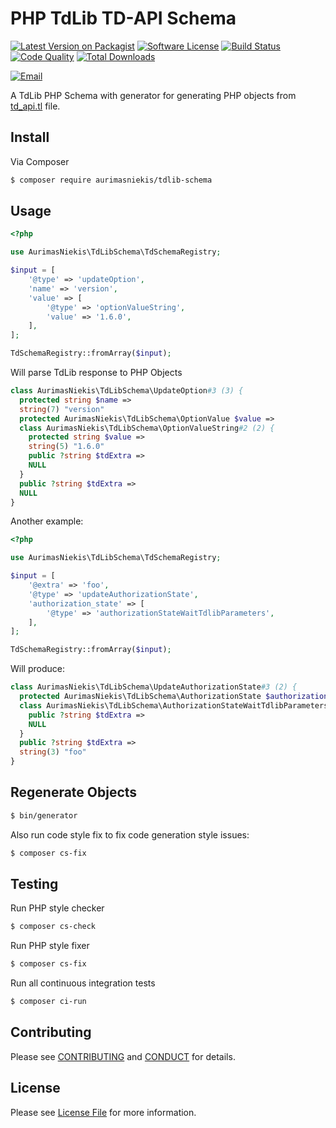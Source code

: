 # PHP TdLib TD-API Schema

[![Latest Version on Packagist][ico-version]][link-packagist]
[![Software License][ico-license]](LICENSE)
[![Build Status][ico-travis]][link-travis]
[![Code Quality][ico-quality]][link-scrutinizer]
[![Total Downloads][ico-downloads]][link-downloads]

[![Email][ico-email]][link-email]

A TdLib PHP Schema with generator for generating PHP objects from [td_api.tl][td-api] file.


## Install

Via Composer

```bash
$ composer require aurimasniekis/tdlib-schema
```

## Usage

```php
<?php

use AurimasNiekis\TdLibSchema\TdSchemaRegistry;

$input = [
    '@type' => 'updateOption',
    'name' => 'version',
    'value' => [
        '@type' => 'optionValueString',
        'value' => '1.6.0',
    ],
];

TdSchemaRegistry::fromArray($input);
```

Will parse TdLib response to PHP Objects

```php
class AurimasNiekis\TdLibSchema\UpdateOption#3 (3) {
  protected string $name =>
  string(7) "version"
  protected AurimasNiekis\TdLibSchema\OptionValue $value =>
  class AurimasNiekis\TdLibSchema\OptionValueString#2 (2) {
    protected string $value =>
    string(5) "1.6.0"
    public ?string $tdExtra =>
    NULL
  }
  public ?string $tdExtra =>
  NULL
}
```

Another example:

```php
<?php

use AurimasNiekis\TdLibSchema\TdSchemaRegistry;

$input = [
    '@extra' => 'foo',
    '@type' => 'updateAuthorizationState',
    'authorization_state' => [
        '@type' => 'authorizationStateWaitTdlibParameters',
    ],
];

TdSchemaRegistry::fromArray($input);
```

Will produce:

```php
class AurimasNiekis\TdLibSchema\UpdateAuthorizationState#3 (2) {
  protected AurimasNiekis\TdLibSchema\AuthorizationState $authorizationState =>
  class AurimasNiekis\TdLibSchema\AuthorizationStateWaitTdlibParameters#2 (1) {
    public ?string $tdExtra =>
    NULL
  }
  public ?string $tdExtra =>
  string(3) "foo"
}
```

## Regenerate Objects

```bash
$ bin/generator
```

Also run code style fix to fix code generation style issues:

```bash
$ composer cs-fix
```


## Testing

Run PHP style checker

```bash
$ composer cs-check
```

Run PHP style fixer

```bash
$ composer cs-fix
```

Run all continuous integration tests

```bash
$ composer ci-run
```

## Contributing

Please see [CONTRIBUTING](CONTRIBUTING.md) and [CONDUCT](CONDUCT.md) for details.


## License

Please see [License File](LICENSE) for more information.

[ico-version]: https://img.shields.io/packagist/v/aurimasniekis/tdlib-schema.svg?style=flat-square
[ico-license]: https://img.shields.io/badge/license-MIT-brightgreen.svg?style=flat-square
[ico-travis]: https://img.shields.io/travis/com/aurimasniekis/php-tdlib-schema/master.svg?style=flat-square
[ico-quality]: https://img.shields.io/scrutinizer/quality/g/aurimasniekis/php-tdlib-schema?style=flat-square
[ico-downloads]: https://img.shields.io/packagist/dt/aurimasniekis/php-tdlib-schema.svg?style=flat-square
[ico-email]: https://img.shields.io/badge/email-aurimas@niekis.lt-blue.svg?style=flat-square

[link-travis]: https://travis-ci.com/aurimasniekis/php-tdlib-schema
[link-packagist]: https://packagist.org/packages/aurimasniekis/tdlib-schema
[link-scrutinizer]: https://scrutinizer-ci.com/g/aurimasniekis/php-tdlib-schema
[link-downloads]: https://packagist.org/packages/aurimasniekis/tdlib-schema/stats
[link-email]: mailto:aurimas@niekis.lt
[td-api]: https://github.com/tdlib/td/blob/master/td/generate/scheme/td_api.tl
